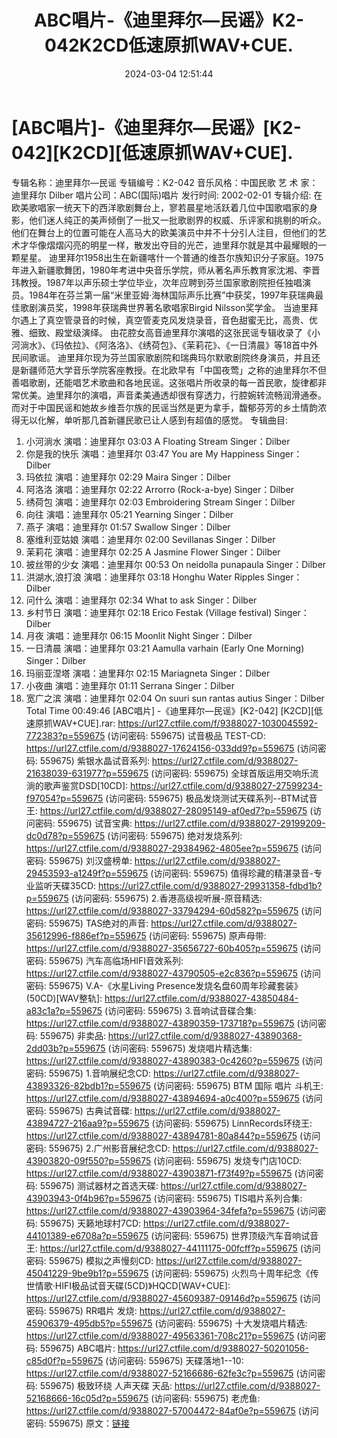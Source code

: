 ﻿---
title: ABC唱片-《迪里拜尔—民谣》K2-042K2CD低速原抓WAV+CUE.
date: 2024-03-04 12:51:44
categories: WAV车载音乐、镜像
tags: 纯音雅乐
---
# [ABC唱片]-《迪里拜尔—民谣》[K2-042][K2CD][低速原抓WAV+CUE].

专辑名称：迪里拜尔—民谣
专辑编号：K2-042
音乐风格：中国民歌
艺 术 家：迪里拜尔 Dilber
唱片公司：ABC(国际)唱片
发行时间: 2002-02-01
专辑介绍:
在欧美歌唱家一统天下的西洋歌剧舞台上，寥若晨星地活跃着几位中国歌唱家的身影，他们迷人纯正的美声倾倒了一批又一批歌剧界的权威、乐评家和挑剔的听众。他们在舞台上的位置可能在人高马大的欧美演员中并不十分引人注目，但他们的艺术才华像熠熠闪亮的明星一样，散发出夺目的光芒，迪里拜尔就是其中最耀眼的一
颗星星。
迪里拜尔1958出生在新疆喀什一个普通的维吾尔族知识分子家庭。1975年进入新疆歌舞团，1980年考进中央音乐学院，师从著名声乐教育家沈湘、李晋玮教授。1987年以声乐硕士学位毕业，次年应聘到芬兰国家歌剧院担任独唱演员。1984年在芬兰第一届“米里亚姆·海林国际声乐比赛”中获奖，1997年获瑞典最佳歌剧演员奖，1998年获瑞典世界著名歌唱家Birgid
Nilsson奖学金。
当迪里拜尔遇上了真空管录音的时候，真空管麦克风发烧录音，音色甜蜜无比，高贵、优雅、细致、殿堂级演绎。
由花腔女高音迪里拜尔演唱的这张民谣专辑收录了《小河淌水》、《玛依拉》、《阿洛洛》、《绣荷包》、《茉莉花》、《一日清晨》等18首中外民间歌谣。
迪里拜尔现为芬兰国家歌剧院和瑞典玛尔默歌剧院终身演员，并且还是新疆师范大学音乐学院客座教授。在北欧早有「中国夜莺」之称的迪里拜尔不但善唱歌剧，还能唱艺术歌曲和各地民谣。这张唱片所收录的每一首民歌，旋律都非常优美。迪里拜尔的演唱，声音柔美通透却很有穿透力，行腔婉转流畅润滑通泰。而对于中国民谣和她故乡维吾尔族的民谣当然是更为拿手，馥郁芬芳的乡土情韵浓得无以化解，单听那几首新疆民歌已让人感到有超值的感觉。
专辑曲目:
01. 小河淌水 演唱：迪里拜尔 03:03
A Floating Stream Singer：Dilber
02. 你是我的快乐 演唱：迪里拜尔 03:47
You are My Happiness Singer：Dilber
03. 玛依拉 演唱：迪里拜尔 02:29
Maira Singer：Dilber
04. 阿洛洛 演唱：迪里拜尔 02:22
Arrorro (Rock-a-bye) Singer：Dilber
05. 绣荷包 演唱：迪里拜尔 02:03
Embroidering Stream Singer：Dilber
06. 向往 演唱：迪里拜尔 05:21
Yearning Singer：Dilber
07. 燕子 演唱：迪里拜尔 01:57
Swallow Singer：Dilber
08. 塞维利亚姑娘 演唱：迪里拜尔 02:00
Sevillanas Singer：Dilber
09. 茉莉花 演唱：迪里拜尔 02:25
A Jasmine Flower Singer：Dilber
10. 披丝带的少女 演唱：迪里拜尔 00:53
On neidolla punapaula Singer：Dilber
11. 洪湖水,浪打浪 演唱：迪里拜尔 03:18
Honghu Water Ripples Singer：Dilber
12. 问什么 演唱：迪里拜尔 02:34
What to ask Singer：Dilber
13. 乡村节日 演唱：迪里拜尔 02:18
Erico Festak (Village festival) Singer：Dilber
14. 月夜 演唱：迪里拜尔 06:15
Moonlit Night Singer：Dilber
15. 一日清晨 演唱：迪里拜尔 03:21
Aamulla varhain (Early One Morning) Singer：Dilber
16. 玛丽亚涅塔 演唱：迪里拜尔 02:15
Mariagneta Singer：Dilber
17. 小夜曲 演唱：迪里拜尔 01:11
Serrana Singer：Dilber
18. 宽广之滨 演唱：迪里拜尔 02:04
On suuri sun rantas autius Singer：Dilber
Total Time 00:49:46
[ABC唱片] -《迪里拜尔—民谣》[K2-042] [K2CD][低速原抓WAV+CUE].rar: https://url27.ctfile.com/f/9388027-1030045592-772383?p=559675
(访问密码: 559675)
试音极品 TEST-CD: https://url27.ctfile.com/d/9388027-17624156-033dd9?p=559675
(访问密码: 559675)
紫银水晶试音系列: https://url27.ctfile.com/d/9388027-21638039-631977?p=559675
(访问密码: 559675)
全球首版运用交响乐流淌的歌声鉴赏DSD[10CD]: https://url27.ctfile.com/d/9388027-27599234-f97054?p=559675
(访问密码: 559675)
极品发烧测试天碟系列--BTM试音王: https://url27.ctfile.com/d/9388027-28095149-af0ed7?p=559675
(访问密码: 559675)
试音宝典: https://url27.ctfile.com/d/9388027-29199209-dc0d78?p=559675
(访问密码: 559675)
绝对发烧系列: https://url27.ctfile.com/d/9388027-29384962-4805ee?p=559675
(访问密码: 559675)
刘汉盛榜单: https://url27.ctfile.com/d/9388027-29453593-a1249f?p=559675
(访问密码: 559675)
值得珍藏的精湛录音-专业监听天碟35CD: https://url27.ctfile.com/d/9388027-29931358-fdbd1b?p=559675
(访问密码: 559675)
2.香港高级视听展-原音精选: https://url27.ctfile.com/d/9388027-33794294-60d582?p=559675
(访问密码: 559675)
TAS绝对的声音: https://url27.ctfile.com/d/9388027-35612996-f886ef?p=559675
(访问密码: 559675)
原声母带: https://url27.ctfile.com/d/9388027-35656727-60b405?p=559675
(访问密码: 559675)
汽车高临场HIFI音效系列: https://url27.ctfile.com/d/9388027-43790505-e2c836?p=559675
(访问密码: 559675)
V.A-《水星Living Presence发烧名盘60周年珍藏套装》(50CD)[WAV整轨]: https://url27.ctfile.com/d/9388027-43850484-a83c1a?p=559675
(访问密码: 559675)
3.音响试音碟合集: https://url27.ctfile.com/d/9388027-43890359-173718?p=559675
(访问密码: 559675)
非卖品: https://url27.ctfile.com/d/9388027-43890368-2dd03b?p=559675
(访问密码: 559675)
发烧唱片精选集: https://url27.ctfile.com/d/9388027-43890383-0c4260?p=559675
(访问密码: 559675)
1.音响展纪念CD: https://url27.ctfile.com/d/9388027-43893326-82bdb1?p=559675
(访问密码: 559675)
BTM 国际 唱片 斗机王: https://url27.ctfile.com/d/9388027-43894694-a0c400?p=559675
(访问密码: 559675)
古典试音碟: https://url27.ctfile.com/d/9388027-43894727-216aa9?p=559675
(访问密码: 559675)
LinnRecords环绕王: https://url27.ctfile.com/d/9388027-43894781-80a844?p=559675
(访问密码: 559675)
2.广州影音展纪念CD: https://url27.ctfile.com/d/9388027-43903820-09f550?p=559675
(访问密码: 559675)
发烧专门店10CD: https://url27.ctfile.com/d/9388027-43903871-f73f49?p=559675
(访问密码: 559675)
测试器材之首选天碟: https://url27.ctfile.com/d/9388027-43903943-0f4b96?p=559675
(访问密码: 559675)
TIS唱片系列合集: https://url27.ctfile.com/d/9388027-43903964-34fefa?p=559675
(访问密码: 559675)
天籁地球村7CD: https://url27.ctfile.com/d/9388027-44101389-e6708a?p=559675
(访问密码: 559675)
世界顶级汽车音响试音王: https://url27.ctfile.com/d/9388027-44111175-00fcff?p=559675
(访问密码: 559675)
模拟之声慢刻CD: https://url27.ctfile.com/d/9388027-45041229-9be9b1?p=559675
(访问密码: 559675)
火烈鸟十周年纪念《传世情歌·HIFI极品试音天碟(5CD)》HQCD[WAV+CUE]: https://url27.ctfile.com/d/9388027-45609387-09146d?p=559675
(访问密码: 559675)
RR唱片 发烧: https://url27.ctfile.com/d/9388027-45906379-495db5?p=559675
(访问密码: 559675)
十大发烧唱片精选: https://url27.ctfile.com/d/9388027-49563361-708c21?p=559675
(访问密码: 559675)
ABC唱片: https://url27.ctfile.com/d/9388027-50201056-c85d0f?p=559675
(访问密码: 559675)
天碟落地1--10: https://url27.ctfile.com/d/9388027-52166686-62fe3c?p=559675
(访问密码: 559675)
极致环绕 人声天碟 天品: https://url27.ctfile.com/d/9388027-52168666-16c05d?p=559675
(访问密码: 559675)
老虎鱼: https://url27.ctfile.com/d/9388027-57004472-84af0e?p=559675
(访问密码: 559675)
原文：[链接](https://blog.sina.com.cn/s/blog_1647c7e76010314kz.html)